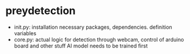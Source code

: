 # preydetection
- init.py: installation necessary packages, dependencies. definition variables
- core.py: actual logic for detection through webcam, control of arduino board and other stuff
AI model needs to be trained first
